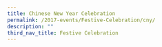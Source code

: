 ```yaml
---
title: Chinese New Year Celebration
permalink: /2017-events/Festive-Celebration/cny/
description: ""
third_nav_title: Festive Celebration
---
```

